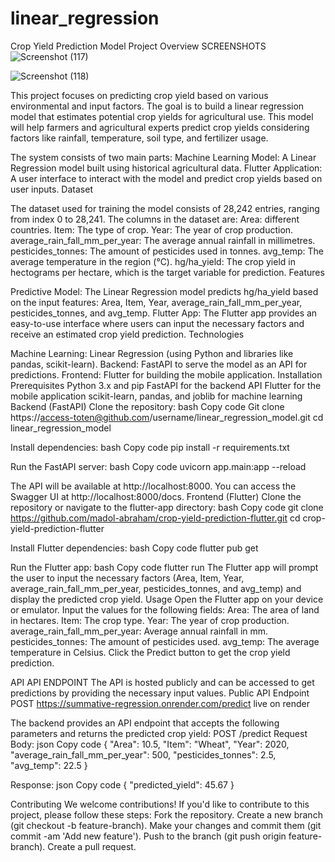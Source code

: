 # linear_regression
Crop Yield Prediction Model
Project Overview
SCREENSHOTS
![Screenshot (117)](https://github.com/user-attachments/assets/ae3e62fc-dd93-4cd5-88d3-819e35a0ca13)

![Screenshot (118)](https://github.com/user-attachments/assets/6a649001-ab0e-4ee6-af4b-e85703c6dd62)



This project focuses on predicting crop yield based on various environmental and input factors. The goal is to build a linear regression model that estimates potential crop yields for agricultural use. This model will help farmers and agricultural experts predict crop yields considering factors like rainfall, temperature, soil type, and fertilizer usage.

The system consists of two main parts:
Machine Learning Model: A Linear Regression model built using historical agricultural data.
Flutter Application: A user interface to interact with the model and predict crop yields based on user inputs.
Dataset

The dataset used for training the model consists of 28,242 entries, ranging from index 0 to 28,241. The columns in the dataset are:
Area: different countries.
Item: The type of crop.
Year: The year of crop production.
average_rain_fall_mm_per_year: The average annual rainfall in millimetres.
pesticides_tonnes: The amount of pesticides used in tonnes.
avg_temp: The average temperature in the region (°C).
hg/ha_yield: The crop yield in hectograms per hectare, which is the target variable for prediction.
Features

Predictive Model: The Linear Regression model predicts hg/ha_yield based on the input features: Area, Item, Year, average_rain_fall_mm_per_year, pesticides_tonnes, and avg_temp.
Flutter App: The Flutter app provides an easy-to-use interface where users can input the necessary factors and receive an estimated crop yield prediction.
Technologies

Machine Learning: Linear Regression (using Python and libraries like pandas, scikit-learn).
Backend: FastAPI to serve the model as an API for predictions.
Frontend: Flutter for building the mobile application.
Installation
Prerequisites
Python 3.x and pip
FastAPI for the backend API
Flutter for the mobile application
scikit-learn, pandas, and joblib for machine learning
Backend (FastAPI)
Clone the repository:
bash
Copy code
Git clone https://access-toten@github.com/username/linear_regression_model.git
cd linear_regression_model


Install dependencies:
bash
Copy code
pip install -r requirements.txt


Run the FastAPI server:
bash
Copy code
uvicorn app.main:app --reload


The API will be available at http://localhost:8000. You can access the Swagger UI at http://localhost:8000/docs.
Frontend (Flutter)
Clone the repository or navigate to the flutter-app directory:
bash
Copy code
git clone https://github.com/madol-abraham/crop-yield-prediction-flutter.git
cd crop-yield-prediction-flutter


Install Flutter dependencies:
bash
Copy code
flutter pub get


Run the Flutter app:
bash
Copy code
flutter run
The Flutter app will prompt the user to input the necessary factors (Area, Item, Year, average_rain_fall_mm_per_year, pesticides_tonnes, and avg_temp) and display the predicted crop yield.
Usage
Open the Flutter app on your device or emulator.
Input the values for the following fields:
Area: The area of land in hectares.
Item: The crop type.
Year: The year of crop production.
average_rain_fall_mm_per_year: Average annual rainfall in mm.
pesticides_tonnes: The amount of pesticides used.
avg_temp: The average temperature in Celsius.
Click the Predict button to get the crop yield prediction.

API
API ENDPOINT The API is hosted publicly and can be accessed to get predictions by providing the necessary input values.
Public API Endpoint POST https://summative-regression.onrender.com/predict live on render


The backend provides an API endpoint that accepts the following parameters and returns the predicted crop yield:
POST /predict
Request Body:
json
Copy code
{
  "Area": 10.5,
  "Item": "Wheat",
  "Year": 2020,
  "average_rain_fall_mm_per_year": 500,
  "pesticides_tonnes": 2.5,
  "avg_temp": 22.5
}

Response:
json
Copy code
{
  "predicted_yield": 45.67
}

Contributing
We welcome contributions! If you'd like to contribute to this project, please follow these steps:
Fork the repository.
Create a new branch (git checkout -b feature-branch).
Make your changes and commit them (git commit -am 'Add new feature').
Push to the branch (git push origin feature-branch).
Create a pull request.


